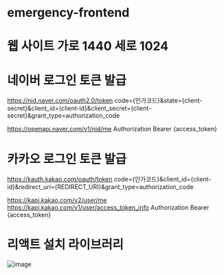 # emergency-frontend
# 웹 사이트 가로 1440 세로 1024 

# 네이버 로그인 토큰 발급 
<!-- 1번 입력 순서 상관X -->
<!-- 1. Param -->
https://nid.naver.com/oauth2.0/token
code={인가코드}&state={client-secret}&client_id={client-id}&client_secret={client-secret}&grant_type=authorization_code

<!-- 2. Header -->
https://openapi.naver.com/v1/nid/me
Authorization Bearer {access_token}

# 카카오 로그인 토큰 발급
<!-- 1. Param -->
https://kauth.kakao.com/oauth/token
code={인가코드}&client_id={client-id}&redirect_uri={REDIRECT_URI}&grant_type=authorization_code

<!-- 2. Header -->
https://kapi.kakao.com/v2/user/me
https://kapi.kakao.com/v1/user/access_token_info
Authorization Bearer {access_token}

# 리액트 설치 라이브러리 
![image](https://github.com/user-attachments/assets/836a2d69-9293-42c4-9b51-213086ab613d)
